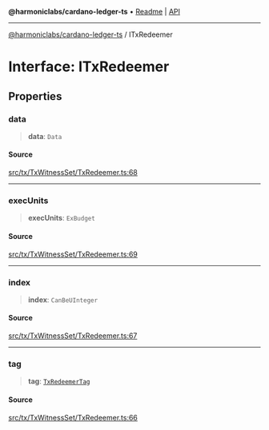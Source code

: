 **@harmoniclabs/cardano-ledger-ts** • [Readme](../Introduction) \| [API](../globals)

***

[@harmoniclabs/cardano-ledger-ts](../Introduction) / ITxRedeemer

# Interface: ITxRedeemer

## Properties

### data

> **data**: `Data`

#### Source

[src/tx/TxWitnessSet/TxRedeemer.ts:68](https://github.com/HarmonicLabs/cardano-ledger-ts/blob/d1659b0/src/tx/TxWitnessSet/TxRedeemer.ts#L68)

***

### execUnits

> **execUnits**: `ExBudget`

#### Source

[src/tx/TxWitnessSet/TxRedeemer.ts:69](https://github.com/HarmonicLabs/cardano-ledger-ts/blob/d1659b0/src/tx/TxWitnessSet/TxRedeemer.ts#L69)

***

### index

> **index**: `CanBeUInteger`

#### Source

[src/tx/TxWitnessSet/TxRedeemer.ts:67](https://github.com/HarmonicLabs/cardano-ledger-ts/blob/d1659b0/src/tx/TxWitnessSet/TxRedeemer.ts#L67)

***

### tag

> **tag**: [`TxRedeemerTag`](../enumerations/TxRedeemerTag)

#### Source

[src/tx/TxWitnessSet/TxRedeemer.ts:66](https://github.com/HarmonicLabs/cardano-ledger-ts/blob/d1659b0/src/tx/TxWitnessSet/TxRedeemer.ts#L66)
